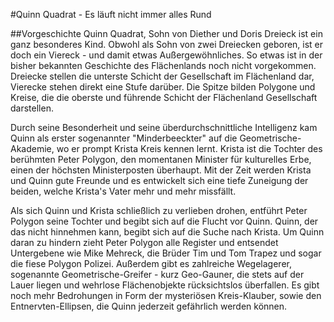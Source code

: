 #Quinn Quadrat - Es läuft nicht immer alles Rund

##Vorgeschichte
Quinn Quadrat, Sohn von Diether und Doris Dreieck ist ein ganz besonderes Kind.
Obwohl als Sohn von zwei Dreiecken geboren, ist er doch ein Viereck - und damit etwas Außergewöhnliches. So etwas ist in der bisher bekannten Geschichte des Flächenlands noch nicht vorgekommen.
Dreiecke stellen die unterste Schicht der Gesellschaft im Flächenland dar, Vierecke stehen direkt eine Stufe darüber. Die Spitze bilden
Polygone und Kreise, die die oberste und führende Schicht der Flächenland Gesellschaft darstellen.

Durch seine Besonderheit und seine überdurchschnittliche Intelligenz kam Quinn als erster sogenannter "Minderbeeckter" auf die Geometrische-Akademie, 
wo er prompt Krista Kreis kennen lernt. 
Krista ist die Tochter des berühmten Peter Polygon, den momentanen Minister für kulturelles Erbe, einen der höchsten Ministerposten überhaupt.
Mit der Zeit werden Krista und Quinn gute Freunde und es entwickelt sich eine tiefe Zuneigung der beiden, welche Krista's Vater mehr und mehr missfällt.

Als sich Quinn und Krista schließlich zu verlieben drohen, entführt Peter Polygon seine Tochter und begibt sich auf die Flucht vor Quinn.
Quinn, der das nicht hinnehmen kann, begibt sich auf die Suche nach Krista. Um Quinn daran zu hindern zieht Peter Polygon alle Register und entsendet Untergebene wie Mike Mehreck, die Brüder Tim und Tom Trapez und sogar die fiese Polygon Polizei. Außerdem gibt es zahlreiche Wegelagerer, sogenannte Geometrische-Greifer - kurz Geo-Gauner, die stets auf der Lauer liegen und wehrlose Flächenobjekte rücksichtslos überfallen. Es gibt noch mehr Bedrohungen in Form der mysteriösen Kreis-Klauber, sowie den Entnervten-Ellipsen, die Quinn jederzeit gefährlich werden können.
